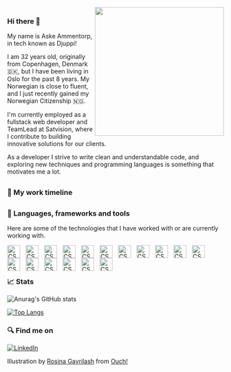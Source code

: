<img align="right" width="300" style="position:relative;" src=https://github.com/Djuppi/Djuppi/assets/54138148/b4a5fe2e-a2c4-4f05-a0ed-3d724857476f />

### Hi there 👋

My name is Aske Ammentorp, in tech known as Djuppi!

I am 32 years old, originally from Copenhagen, Denmark 🇩🇰, but I have been living in Oslo for the past 8 years. My Norwegian is close to fluent, and I just recently gained my Norwegian Citizenship 🇳🇴. 

I'm currently employed as a fullstack web developer and TeamLead at Satvision, where I contribute to building innovative solutions for our clients.

As a developer I strive to write clean and understandable code, and exploring new techniques and programming languages is something that motivates me a lot. 

##
### 🏢 My work timeline 

##

### 🧰 Languages, frameworks and tools
Here are some of the technologies that I have worked with or are currently working with.

<img align="left" alt="CSharp" width="30px" style="padding-right:10px;"  src="https://cdn.jsdelivr.net/gh/devicons/devicon@latest/icons/javascript/javascript-plain.svg" />
<img align="left" alt="CSharp" width="30px" style="padding-right:10px;" src="https://cdn.jsdelivr.net/gh/devicons/devicon@latest/icons/typescript/typescript-plain.svg" />
<img align="left" alt="CSharp" width="30px" style="padding-right:10px;" src="https://cdn.jsdelivr.net/gh/devicons/devicon@latest/icons/csharp/csharp-plain.svg" />
<img align="left" alt="CSharp" width="30px" style="padding-right:10px;" src="https://cdn.jsdelivr.net/gh/devicons/devicon@latest/icons/azuresqldatabase/azuresqldatabase-original.svg" />                   
<img align="left" alt="CSharp" width="30px" style="padding-right:10px;" src="https://cdn.jsdelivr.net/gh/devicons/devicon@latest/icons/css3/css3-plain-wordmark.svg" />
<img align="left" alt="CSharp" width="30px" style="padding-right:10px;" src="https://cdn.jsdelivr.net/gh/devicons/devicon@latest/icons/kotlin/kotlin-plain.svg" />
<img align="left" alt="CSharp" width="30px" style="padding-right:10px;" src="https://cdn.jsdelivr.net/gh/devicons/devicon@latest/icons/swift/swift-original.svg" />
<img align="left" alt="CSharp" width="30px" style="padding-right:10px;" src="https://cdn.jsdelivr.net/gh/devicons/devicon@latest/icons/react/react-original.svg" />
<img align="left" alt="CSharp" width="30px" style="padding-right:10px;"  src="https://cdn.jsdelivr.net/gh/devicons/devicon@latest/icons/nodejs/nodejs-plain-wordmark.svg" />
<img align="left" alt="CSharp" width="30px" style="padding-right:10px;" src="https://cdn.jsdelivr.net/gh/devicons/devicon@latest/icons/nextjs/nextjs-original.svg" />
<img align="left" alt="CSharp" width="30px" style="padding-right:10px;" src="https://cdn.jsdelivr.net/gh/devicons/devicon@latest/icons/dot-net/dot-net-plain-wordmark.svg" />
<img align="left" alt="CSharp" width="30px" style="padding-right:10px;"  src="https://cdn.jsdelivr.net/gh/devicons/devicon@latest/icons/vitejs/vitejs-original.svg" />
<img align="left" alt="CSharp" width="30px" style="padding-right:10px;"  src="https://cdn.jsdelivr.net/gh/devicons/devicon@latest/icons/materialui/materialui-original.svg" />
<img align="left" alt="CSharp" width="30px" style="padding-right:10px;" src="https://cdn.jsdelivr.net/gh/devicons/devicon@latest/icons/docker/docker-original.svg" />
<img align="left" alt="CSharp" width="30px" style="padding-right:10px;" src="https://cdn.jsdelivr.net/gh/devicons/devicon@latest/icons/azure/azure-original.svg" />
<img align="left" alt="CSharp" width="30px" style="padding-right:10px;" src="https://cdn.jsdelivr.net/gh/devicons/devicon@latest/icons/azuredevops/azuredevops-original.svg" />
<img align="left" alt="CSharp" width="30px" style="padding-right:10px;" src="https://cdn.jsdelivr.net/gh/devicons/devicon@latest/icons/googlecloud/googlecloud-original.svg" />        
</br>
</br>

#     

### 📈 Stats
![Anurag's GitHub stats](https://github-readme-stats.vercel.app/api?username=djuppi&show_icons=true&theme=great-gatsby)

[![Top Langs](https://github-readme-stats.vercel.app/api/top-langs/?username=djuppi&theme=great-gatsby)](https://github.com/anuraghazra/github-readme-stats)

### 🔍 Find me on
[![LinkedIn](https://img.shields.io/badge/linkedin-%230077B5.svg?style=for-the-badge&logo=linkedin&logoColor=white)](https://www.linkedin.com/in/aske-djupnes-ammentorp/)

Illustration by <a href="https://icons8.com/illustrations/author/HxMFjfKZdNq2">Rosina Gavrilash</a> from <a href="https://icons8.com/illustrations">Ouch!</a>

